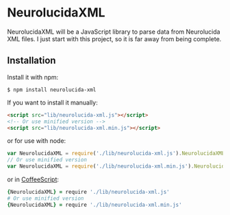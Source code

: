 # NeurolucidaXML

NeurolucidaXML will be a JavaScript library to parse data from Neurolucida XML files. I just start with this project, so it is far away from being complete.

## Installation
Install it with npm:
```
$ npm install neurolucida-xml
```

If you want to install it manually:
```HTML
<script src="lib/neurolucida-xml.js"></script>
<!-- Or use minified version -->
<script src="lib/neurolucida-xml.min.js"></script>
```
or for use with node:
```JavaScript
var NeurolucidaXML = require('./lib/neurolucida-xml.js').NeurolucidaXML;
// Or use minified version
var NeurolucidaXML = require('./lib/neurolucida-xml.min.js').NeurolucidaXML;
```
or in [CoffeeScript](http://coffeescript.org/):
```CoffeeScript
{NeurolucidaXML} = require './lib/neurolucida-xml.js'
# Or use minified version
{NeurolucidaXML} = require './lib/neurolucida-xml.min.js'
```